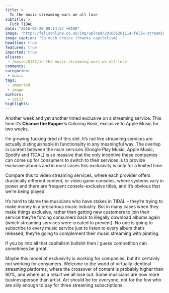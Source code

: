 ```yaml
---
title: >
  In the music streaming wars we all lose
subtitle: >
  Fuck TIDAL
date: "2016-05-20 09:14:57 +0100"
image: "http://felixonline.co.uk/img/upload/201605201114-felix-streaming.jpg"
image_caption: "So much choice (thanks capitalism). "
headline: true
featured: true
imported: true
aliases:
 - /music/6187/in-the-music-streaming-wars-we-all-lose
comments:
categories:
 - music
tags:
 - imported
 - image
authors:
 - cet13
highlights:
---
```


Another week and yet another timed exclusive on a streaming service. This time it’s **Chance the Rapper’s** _Coloring Book_, exclusive to Apple Music for two weeks.

I’m growing fucking tired of this shit. It’s not like streaming services are actually distinguishable in functionality in any meaningful way. The overlap in content between the main services (Google Play Music, Apple Music, Spotify and TIDAL) is so massive that the only incentive these companies can come up for consumers to switch to their services is to provide exclusive albums and in most cases this exclusivity is only for a limited time.

Compare this to video streaming services, where each provider offers drastically different content, or video game consoles, where systems vary in power and there are frequent console-exclusive titles, and it’s obvious that we’re being played.

It’s hard to blame the musicians who have stakes in TIDAL – they’re trying to make money in a precarious music industry. But in many cases when they make things exclusive, rather than getting new customers to join their service they’re forcing consumers back to illegally download albums again (which streaming services were created to prevent). No one is going to subscribe to every music service just to listen to every album that’s released; they’re going to complement their music streaming with pirating.

If you by into all that capitalism bullshit then I guess competition can sometimes be great.

Maybe this model of exclusivity is working for companies, but it’s certainly not working for consumers. Welcome to the world of virtually identical streaming platforms, where the crossover of content is probably higher than 90%, and where as a result we all lose out. Some musicians are now more businessperson than artist. Art should be for everyone, not for the few who are silly enough to pay for three streaming subscriptions.
